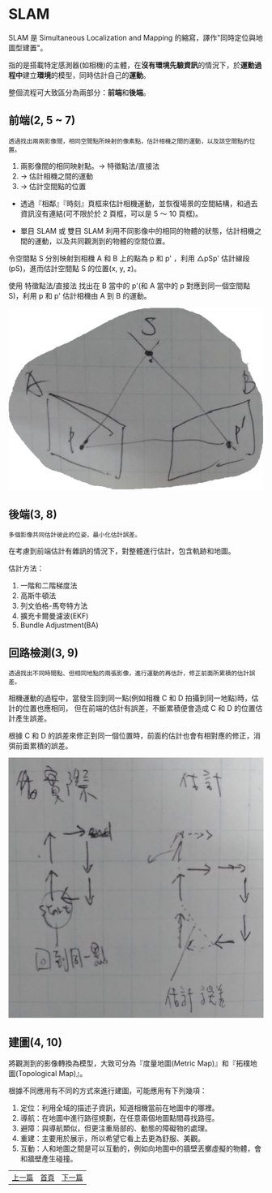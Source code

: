 # SLAM

SLAM 是 Simultaneous Localization and Mapping 的縮寫，譯作"同時定位與地圖型建置"。

指的是搭載特定感測器(如相機)的主體，在**沒有環境先驗資訊**的情況下，於**運動過程中**建立**環境**的模型，同時估計自己的**運動**。

整個流程可大致區分為兩部分：**前端**和**後端**。

## 前端(2, 5 ~ 7)

```
透過找出兩兩影像間，相同空間點所映射的像素點，估計相機之間的運動，以及該空間點的位置。
```

1. 兩影像間的相同映射點。→ 特徵點法/直接法
2. → 估計相機之間的運動
3. → 估計空間點的位置

* 透過『相鄰』『時刻』頁框來估計相機運動，並恢復場景的空間結構，和過去資訊沒有連結(可不限於於 2 頁框，可以是 5 ～ 10 頁框)。

* 單目 SLAM 或 雙目 SLAM 利用不同影像中的相同的物體的狀態，估計相機之間的運動，以及共同觀測到的物體的空間位置。

令空間點 S 分別映射到相機 A 和 B 上的點為 p 和 p' ，利用 △pSp' 估計線段(pS)，進而估計空間點 S 的位置(x, y, z)。

使用 特徵點法/直接法 找出在 B 當中的 p'(和 A 當中的 p 對應到同一個空間點 S)，利用 p 和 p' 估計相機由 A 到 B 的運動。

![△pSp'](image/psp.png)

## 後端(3, 8)

```
多個影像共同估計彼此的位姿，最小化估計誤差。
```

在考慮到前端估計有雜訊的情況下，對整體進行估計，包含軌跡和地圖。

估計方法：

1. 一階和二階梯度法
2. 高斯牛頓法
3. 列文伯格-馬夸特方法
4. 擴充卡爾曼濾波(EKF)
5. Bundle Adjustment(BA)

## 回路檢測(3, 9)

```
透過找出不同時間點、但相同地點的兩張影像，進行運動的再估計，修正前面所累積的估計誤差。
```

相機運動的過程中，當發生回到同一點(例如相機 C 和 D 拍攝到同一地點)時，估計的位置也應相同，
但在前端的估計有誤差，不斷累積便會造成 C 和 D 的位置估計產生誤差。

根據 C 和 D 的誤差來修正到同一個位置時，前面的估計也會有相對應的修正，消弭前面累積的誤差。

![回路檢測與優化](image/LoopClosure.png)

## 建圖(4, 10)

將觀測到的影像轉換為模型，大致可分為『度量地圖(Metric Map)』和『拓樸地圖(Topological Map)』。

根據不同應用有不同的方式來進行建圖，可能應用有下列幾項：

1. 定位：利用全域的描述子資訊，知道相機當前在地圖中的哪裡。
2. 導航：在地圖中進行路徑規劃，在任意兩個地圖點間尋找路徑。
3. 避障：與導航類似，但更注重局部的、動態的障礙物的處理。
4. 重建：主要用於展示，所以希望它看上去更為舒服、美觀。
5. 互動：人和地圖之間是可以互動的，例如向地圖中的牆壁丟擲虛擬的物體，會和牆壁產生碰撞。

<table>
  <tr>
    <td><a href="https://j32u4ukh.github.io/SLAM13/">上一篇</a></td>
    <td><a href="https://j32u4ukh.github.io/SLAM13/">首頁</a></td>
    <td><a href="https://j32u4ukh.github.io/SLAM13/class2.html">下一篇</a></td>
  </tr>
</table>
